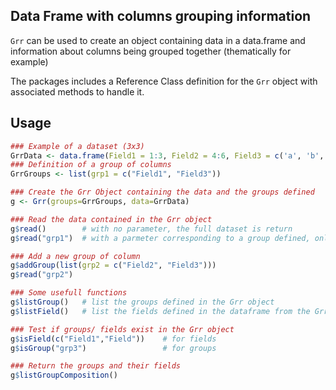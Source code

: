 ## Data Frame with columns grouping information

`Grr` can be used to create an object containing data in a data.frame and information about columns being grouped together (thematically for example)  

The packages includes a Reference Class definition for the `Grr` object with associated methods to handle it.  
   
## Usage

``` r
### Example of a dataset (3x3)
GrrData <- data.frame(Field1 = 1:3, Field2 = 4:6, Field3 = c('a', 'b', 'c'))
### Definition of a group of columns
GrrGroups <- list(grp1 = c("Field1", "Field3"))

### Create the Grr Object containing the data and the groups defined
g <- Grr(groups=GrrGroups, data=GrrData)

### Read the data contained in the Grr object
g$read()        # with no parameter, the full dataset is return
g$read("grp1")  # with a parmeter corresponding to a group defined, only the columns from the group are returned

### Add a new group of column
g$addGroup(list(grp2 = c("Field2", "Field3")))
g$read("grp2")

### Some usefull functions
g$listGroup()   # list the groups defined in the Grr object
g$listField()   # list the fields defined in the dataframe from the Grr object

### Test if groups/ fields exist in the Grr object
g$isField(c("Field1","Field"))    # for fields
g$isGroup("grp3")                 # for groups

### Return the groups and their fields
g$listGroupComposition()
```

